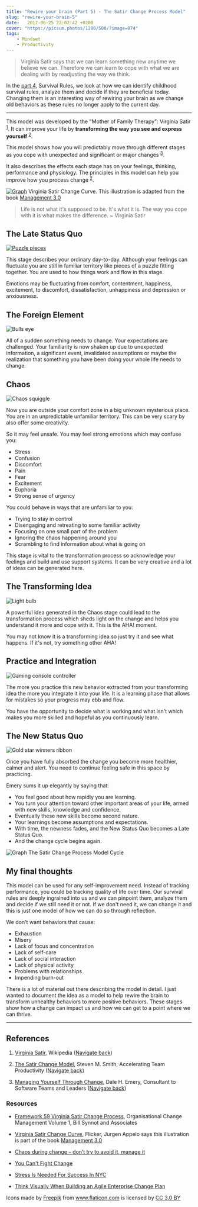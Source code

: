```yaml
---
title: "Rewire your brain (Part 5) - The Satir Change Process Model"
slug: "rewire-your-brain-5"
date:   2017-06-25 22:02:42 +0200
cover: "https://picsum.photos/1280/500/?image=874"
tags: 
    - Mindset 
    - Productivity 
---
```


> Virginia Satir says that we can learn something new anytime we believe we can.
> Therefore we can learn to cope with what we are dealing with by readjusting the way
> we think.

In the [part 4](/blog/rewire-your-brain-4/), Survival Rules, we look at how we can identify childhood
survival rules, analyze them and decide if they are beneficial today.
Changing them is an interesting way of rewiring your brain as we change
old behaviors as these rules no longer apply to the current day.

* * *

This model was developed by the "Mother of Family Therapy": Virginia Satir
<sup id="footnote-1">[1](#footnote-1-ref)</sup>. It can improve your life
by **transforming the way you see and express yourself**
<sup id="footnote-2">[2](#footnote-2-ref)</sup>.

This model shows how you will predictably move through different stages
as you cope with unexpected and significant or major changes
<sup id="footnote-3">[3](#footnote-3-ref)</sup>.

It also describes the effects each stage has on your feelings, thinking,
performance and physiology. The principles in this model can help you
improve how you process change <sup id="footnote-2">[2](#footnote-2-ref)</sup>.

<span class="figure"><a href="https://www.flickr.com/photos/jurgenappelo/5201852636">![Graph][satir-change-graph]</a></span>
<span class="figure-caption">Virginia Satir Change Curve. This illustration is adapted from the book <a href='http://www.management30.com'>Management 3.0</a></span>

> Life is not what it's supposed to be. It's what it is.
> The way you cope with it is what makes the difference. ~ Virginia Satir

## The Late Status Quo

<span class="figure figure-right"><a href="https://www.flickr.com/photos/jurgenappelo/5201852636">![Puzzle pieces][late-status-quo]</a></span>

This stage describes your ordinary day-to-day. Although your feelings can
fluctuate you are still in familiar territory like pieces of a puzzle fitting
together. You are used to how things work and flow in this stage.

Emotions may be fluctuating from comfort, contentment, happiness, excitement,
to discomfort, dissatisfaction, unhappiness and depression or anxiousness.

## The Foreign Element

<span class="figure figure-left">![Bulls eye][foreign-element]</span>

All of a sudden something needs to change. Your expectations are challenged.
Your familiarity is now shaken up due to unexpected information, a
significant event, invalidated assumptions or maybe the realization that
something you have been doing your whole life needs to change.

## Chaos

<span class="figure figure-right">![Chaos squiggle][chaos]</span>

Now you are outside your comfort zone in a big unknown mysterious place. You
are in an unpredictable unfamiliar territory. This can be very scary by
also offer some creativity.

So it may feel unsafe. You may feel strong emotions which may confuse you:

-   Stress
-   Confusion
-   Discomfort
-   Pain
-   Fear
-   Excitement
-   Euphoria
-   Strong sense of urgency

You could behave in ways that are unfamiliar to you:

-   Trying to stay in control
-   Disengaging and retreating to some familiar activity
-   Focusing on one small part of the problem
-   Ignoring the chaos happening around you
-   Scrambling to find information about what is going on

This stage is vital to the transformation process so acknowledge your feelings
and build and use support systems. It can be very creative and a lot of ideas
can be generated here.

## The Transforming Idea

<span class="figure figure-left">![Light bulb][transforming-idea]</span>

A powerful idea generated in the Chaos stage could lead to the transformation
process which sheds light on the change and helps you understand it more
and cope with it. This is the AHA! moment.

You may not know it is a transforming idea so just try it and see what happens.
If it's not, try something other AHA!

## Practice and Integration

<span class="figure figure-right">![Gaming console controller][practice]</span>

The more you practice this new behavior extracted from your transforming idea
the more you integrate it into your life. It is a learning phase that allows for
mistakes so your progress may ebb and flow.

You have the opportunity to decide what is working and what isn't which makes
you more skilled and hopeful as you continuously learn.

## The New Status Quo

<span class="figure figure-left">![Gold star winners ribbon][new-status-quo]</span>

Once you have fully absorbed the change you become more healthier, calmer and
alert. You need to continue feeling safe in this space by practicing.

Emery sums it up elegantly by saying that:

-   You feel good about how rapidly you are learning.
-   You turn your attention toward other important areas of your life, armed with
    new skills, knowledge and confidence.
-   Eventually these new skills become second nature.
-   Your learnings become assumptions and expectations.
-   With time, the newness fades, and the New Status Quo becomes a Late Status Quo.
-   And the change cycle begins again.

<span class="figure">![Graph][satir-change-model-cycle]</span>
<span class="figure-caption">The Satir Change Process Model Cycle</span>

## My final thoughts

This model can be used for any self-improvement need. Instead of tracking performance,
you could be tracking quality of life over time. Our survival rules are deeply
ingrained into us and we can pinpoint them, analyze them and decide if we still
need it or not. If we don't need it, we can change it and this is just one model
of how we can do so through reflection.

We don't want behaviors that cause:

-   Exhaustion
-   Misery
-   Lack of focus and concentration
-   Lack of self-care
-   Lack of social interaction
-   Lack of physical activity
-   Problems with relationships
-   Impending burn-out

There is a lot of material out there describing the model in detail. I just
wanted to document the idea as a model to help rewire the brain to transform  unhealthy behaviors to more positive behaviors. These stages show how a change
can impact us and how we can get to a point where we can thrive.

* * *

## References

1.  <a id="footnote-1-ref"></a>[Virginia Satir](https://en.wikipedia.org/wiki/Virginia_Satir), Wikipedia ([Navigate back](#footnote-1))

2.  <a id="footnote-2-ref"></a>[The Satir Change Model](http://stevenmsmith.com/ar-satir-change-model/),
    Steven M. Smith, Accelerating Team Productivity ([Navigate back](#footnote-2))

3.  <a id="footnote-3-ref"></a>[Managing Yourself Through Change](http://dhemery.com/articles/managing_yourself_through_change/),
    Dale H. Emery, Consultant to Software Teams and Leaders ([Navigate back](#footnote-3))

### Resources

-   [Framework 59 Virginia Satir Change Process](http://www.billsynnotandassociates.com.au/kb/257-framework-59-virginia-satir-change-process.html),
    Organisational Change Management Volume 1, Bill Synnot and Associates

-   [Virginia Satir Change Curve](https://www.flickr.com/photos/jurgenappelo/5201852636),
    Flicker, Jurgen Appelo says this illustration is part of the book [Management 3.0](http://www.management30.com)

-   [Chaos during change – don’t try to avoid it, manage it](http://10minutehr.com/2013/11/11/chaos-in-the-organisational-change-process-dont-try-to-avoid-it-manage-it/)

-   [You Can't Fight Change](https://www.stickyminds.com/article/you-cant-fight-change)

-   [Stress Is Needed For Success In NYC](http://www.hypnosisrapport.com/stress-is-needed-for-success-in-nyc/)

-   [Think Visually When Building an Agile Enterprise Change Plan](http://agileconsulting.blogspot.co.za/)

<div>Icons made by <a href="http://www.freepik.com" title="Freepik">Freepik</a> from <a href="http://www.flaticon.com" title="Flaticon">www.flaticon.com</a> is licensed by <a href="http://creativecommons.org/licenses/by/3.0/" title="Creative Commons BY 3.0" target="\_blank">CC 3.0 BY</a></div>

[satir-change-graph]: /images/rewire-your-brain-5/satir-change-graph.png "Virginia Satir Change Curve"

[late-status-quo]: /images/rewire-your-brain-5/late-status-quo.png "The Late Status Quo"

[foreign-element]: /images/rewire-your-brain-5/foreign-element.png "The Foreign Element"

[chaos]: /images/rewire-your-brain-5/chaos.png "The Stage of Chaos"

[transforming-idea]: /images/rewire-your-brain-5/transforming-idea.png "The Transforming Idea"

[practice]: /images/rewire-your-brain-5/practice.png "Practice & Integration"

[new-status-quo]: /images/rewire-your-brain-5/new-status-quo.png "The New Status Quo"

[satir-change-model-cycle]: /images/rewire-your-brain-5/satir-change-model-cycle.png "Virginia Satir Change Curve"

